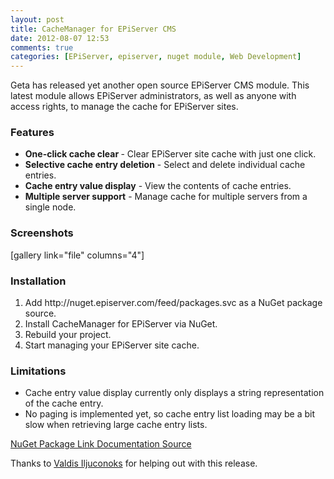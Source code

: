 ```yaml
---
layout: post
title: CacheManager for EPiServer CMS
date: 2012-08-07 12:53
comments: true
categories: [EPiServer, episerver, nuget module, Web Development]
---
```

Geta has released yet another open source EPiServer CMS module. This latest module allows EPiServer administrators, as well as anyone with access rights, to manage the cache for EPiServer sites.
<h3>Features</h3>
<ul>
	<li><strong>One-click cache clear </strong>- Clear EPiServer site cache with just one click.</li>
	<li><strong>Selective cache entry deletion</strong> - Select and delete individual cache entries.</li>
	<li><strong>Cache entry value display</strong> - View the contents of cache entries.</li>
	<li><strong>Multiple server support</strong> - Manage cache for multiple servers from a single node.</li>
</ul>
<h3>Screenshots</h3>
[gallery link="file" columns="4"]
<h3>Installation</h3>
<ol>
	<li>Add http://nuget.episerver.com/feed/packages.svc as a NuGet package source.</li>
	<li>Install CacheManager for EPiServer via NuGet.</li>
	<li>Rebuild your project.</li>
	<li>Start managing your EPiServer site cache.</li>
</ol>
<h3>Limitations</h3>
<ul>
	<li>Cache entry value display currently only displays a string representation of the cache entry.</li>
	<li>No paging is implemented yet, so cache entry list loading may be a bit slow when retrieving large cache entry lists.</li>
</ul>
<div></div>
<a href="http://nuget.episerver.com/en/OtherPages/Package/?packageId=Geta.CacheManager" target="_blank">NuGet Package Link</a><a href="https://github.com/Geta/opensource/wiki/CacheManager-for-EPiServer-CMS" target="_blank">
Documentation
</a><a href="https://github.com/Geta/opensource/tree/master/Geta.CacheManager" target="_blank">Source</a>

Thanks to <a href="http://world.episerver.com/System/Users-and-profiles/Community-Profile-Card/Valdis%20Iljuconoks/" target="_blank">Valdis Iljuconoks</a> for helping out with this release.
